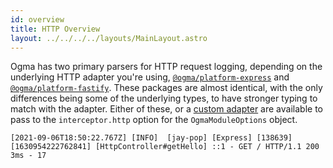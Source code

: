 ```yaml
---
id: overview
title: HTTP Overview
layout: ../../../../layouts/MainLayout.astro
---
```


Ogma has two primary parsers for HTTP request logging, depending on the underlying HTTP adapter you're using, [`@ogma/platform-express`](/en/nestjs/http/platform-express) and [`@ogma/platform-fastify`](/en/nestjs/http/platform-fastify). These packages are almost identical, with the only differences being some of the underlying types, to have stronger typing to match with the adapter. Either of these, or a [custom adapter](/en/nestjs/custom) are available to pass to the `interceptor.http` option for the `OgmaModuleOptions` object.

```
[2021-09-06T18:50:22.767Z] [INFO]  [jay-pop] [Express] [138639] [1630954222762841] [HttpController#getHello] ::1 - GET / HTTP/1.1 200 3ms - 17
```
